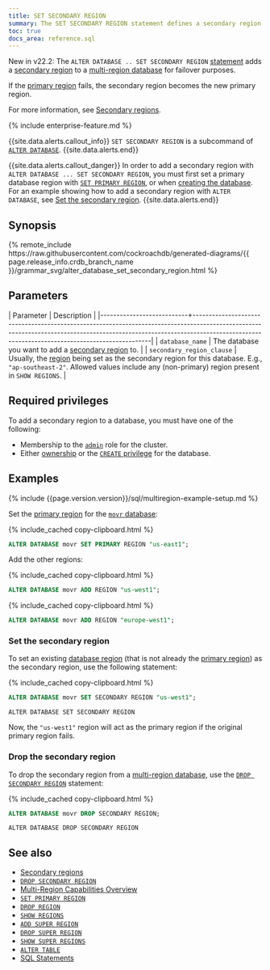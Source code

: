 ```yaml
---
title: SET SECONDARY REGION
summary: The SET SECONDARY REGION statement defines a secondary region that is used for failover in a multi-region database.
toc: true
docs_area: reference.sql
---
```


<span class="version-tag">New in v22.2:</span> The `ALTER DATABASE .. SET SECONDARY REGION` [statement](sql-statements.html) adds a [secondary region](multiregion-overview.html#database-regions) to a [multi-region database](multiregion-overview.html) for failover purposes.

If the [primary region](set-primary-region.html) fails, the secondary region becomes the new primary region.

For more information, see [Secondary regions](multiregion-overview.html#secondary-regions).

{% include enterprise-feature.md %}

{{site.data.alerts.callout_info}}
`SET SECONDARY REGION` is a subcommand of [`ALTER DATABASE`](alter-database.html).
{{site.data.alerts.end}}

{{site.data.alerts.callout_danger}}
In order to add a secondary region with `ALTER DATABASE ... SET SECONDARY REGION`, you must first set a primary database region with [`SET PRIMARY REGION`](set-primary-region.html), or when [creating the database](create-database.html). For an example showing how to add a secondary region with `ALTER DATABASE`, see [Set the secondary region](#set-the-secondary-region).
{{site.data.alerts.end}}

## Synopsis

<div>
{% remote_include https://raw.githubusercontent.com/cockroachdb/generated-diagrams/{{ page.release_info.crdb_branch_name }}/grammar_svg/alter_database_set_secondary_region.html %}
</div>

## Parameters

| Parameter                 | Description                                                                                                                                                                                                                 |
|---------------------------+-----------------------------------------------------------------------------------------------------------------------------------------------------------------------------------------------------------------------------|
| `database_name`           | The database you want to add a [secondary region](multiregion-overview.html#secondary-regions) to.                                                                                                                          |
| `secondary_region_clause` | Usually, the [region](multiregion-overview.html#database-regions) being set as the secondary region for this database. E.g., `"ap-southeast-2"`. Allowed values include any (non-primary) region present in `SHOW REGIONS`. |

## Required privileges

To add a secondary region to a database, you must have one of the following:

- Membership to the [`admin`](security-reference/authorization.html#admin-role) role for the cluster.
- Either [ownership](security-reference/authorization.html#object-ownership) or the [`CREATE` privilege](security-reference/authorization.html#supported-privileges) for the database.

## Examples

{% include {{page.version.version}}/sql/multiregion-example-setup.md %}

Set the [primary region](set-primary-region.html) for the [`movr` database](movr.html):

{% include_cached copy-clipboard.html %}
~~~ sql
ALTER DATABASE movr SET PRIMARY REGION "us-east1";
~~~

Add the other regions:

{% include_cached copy-clipboard.html %}
~~~ sql
ALTER DATABASE movr ADD REGION "us-west1";
~~~

{% include_cached copy-clipboard.html %}
~~~ sql
ALTER DATABASE movr ADD REGION "europe-west1";
~~~

### Set the secondary region

To set an existing [database region](multiregion-overview.html#database-regions) (that is not already the [primary region](set-primary-region.html)) as the secondary region, use the following statement:

{% include_cached copy-clipboard.html %}
~~~ sql
ALTER DATABASE movr SET SECONDARY REGION "us-west1";
~~~

~~~
ALTER DATABASE SET SECONDARY REGION
~~~

Now, the `"us-west1"` region will act as the primary region if the original primary region fails.

### Drop the secondary region

To drop the secondary region from a [multi-region database](multiregion-overview.html), use the [`DROP SECONDARY REGION`](drop-secondary-region.html) statement:

{% include_cached copy-clipboard.html %}
~~~ sql
ALTER DATABASE movr DROP SECONDARY REGION;
~~~

~~~
ALTER DATABASE DROP SECONDARY REGION
~~~

## See also

- [Secondary regions](multiregion-overview.html#secondary-regions)
- [`DROP SECONDARY REGION`](drop-secondary-region.html)
- [Multi-Region Capabilities Overview](multiregion-overview.html)
- [`SET PRIMARY REGION`](set-primary-region.html)
- [`DROP REGION`](drop-region.html)
- [`SHOW REGIONS`](show-regions.html)
- [`ADD SUPER REGION`](add-super-region.html)
- [`DROP SUPER REGION`](drop-super-region.html)
- [`SHOW SUPER REGIONS`](show-super-regions.html)
- [`ALTER TABLE`](alter-table.html)
- [SQL Statements](sql-statements.html)
